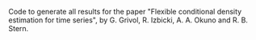 Code to generate all results for the paper "Flexible conditional density estimation for time series", by G. Grivol, R. Izbicki, A. A. Okuno and R. B. Stern.
